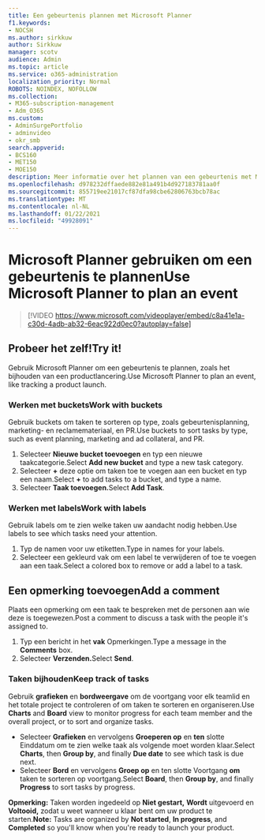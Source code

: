 ```yaml
---
title: Een gebeurtenis plannen met Microsoft Planner
f1.keywords:
- NOCSH
ms.author: sirkkuw
author: Sirkkuw
manager: scotv
audience: Admin
ms.topic: article
ms.service: o365-administration
localization_priority: Normal
ROBOTS: NOINDEX, NOFOLLOW
ms.collection:
- M365-subscription-management
- Adm_O365
ms.custom:
- AdminSurgePortfolio
- adminvideo
- okr_smb
search.appverid:
- BCS160
- MET150
- MOE150
description: Meer informatie over het plannen van een gebeurtenis met Microsoft Planner.
ms.openlocfilehash: d978232dffaede882e81a491b4d927183781aa0f
ms.sourcegitcommit: 855719ee21017cf87dfa98cbe62806763bcb78ac
ms.translationtype: MT
ms.contentlocale: nl-NL
ms.lasthandoff: 01/22/2021
ms.locfileid: "49928091"
---
```

# <a name="use-microsoft-planner-to-plan-an-event"></a><span data-ttu-id="39a77-103">Microsoft Planner gebruiken om een gebeurtenis te plannen</span><span class="sxs-lookup"><span data-stu-id="39a77-103">Use Microsoft Planner to plan an event</span></span>

> [!VIDEO https://www.microsoft.com/videoplayer/embed/c8a41e1a-c30d-4adb-ab32-6eac922d0ec0?autoplay=false]

## <a name="try-it"></a><span data-ttu-id="39a77-104">Probeer het zelf!</span><span class="sxs-lookup"><span data-stu-id="39a77-104">Try it!</span></span>

<span data-ttu-id="39a77-105">Gebruik Microsoft Planner om een gebeurtenis te plannen, zoals het bijhouden van een productlancering.</span><span class="sxs-lookup"><span data-stu-id="39a77-105">Use Microsoft Planner to plan an event, like tracking a product launch.</span></span>

### <a name="work-with-buckets"></a><span data-ttu-id="39a77-106">Werken met buckets</span><span class="sxs-lookup"><span data-stu-id="39a77-106">Work with buckets</span></span>

<span data-ttu-id="39a77-107">Gebruik buckets om taken te sorteren op type, zoals gebeurtenisplanning, marketing- en reclamemateriaal, en PR.</span><span class="sxs-lookup"><span data-stu-id="39a77-107">Use buckets to sort tasks by type, such as event planning, marketing and ad collateral, and PR.</span></span>

1. <span data-ttu-id="39a77-108">Selecteer  **Nieuwe bucket toevoegen**  en typ een nieuwe taakcategorie.</span><span class="sxs-lookup"><span data-stu-id="39a77-108">Select  **Add new bucket**  and type a new task category.</span></span>
2. <span data-ttu-id="39a77-109">Selecteer  **+**  deze optie om taken toe te voegen aan een bucket en typ een naam.</span><span class="sxs-lookup"><span data-stu-id="39a77-109">Select  **+**  to add tasks to a bucket, and type a name.</span></span>
3. <span data-ttu-id="39a77-110">Selecteer **Taak toevoegen.**</span><span class="sxs-lookup"><span data-stu-id="39a77-110">Select  **Add Task**.</span></span>

### <a name="work-with-labels"></a><span data-ttu-id="39a77-111">Werken met labels</span><span class="sxs-lookup"><span data-stu-id="39a77-111">Work with labels</span></span>

<span data-ttu-id="39a77-112">Gebruik labels om te zien welke taken uw aandacht nodig hebben.</span><span class="sxs-lookup"><span data-stu-id="39a77-112">Use labels to see which tasks need your attention.</span></span>

1. <span data-ttu-id="39a77-113">Typ de namen voor uw etiketten.</span><span class="sxs-lookup"><span data-stu-id="39a77-113">Type in names for your labels.</span></span>
2. <span data-ttu-id="39a77-114">Selecteer een gekleurd vak om een label te verwijderen of toe te voegen aan een taak.</span><span class="sxs-lookup"><span data-stu-id="39a77-114">Select a colored box to remove or add a label to a task.</span></span>

## <a name="add-a-comment"></a><span data-ttu-id="39a77-115">Een opmerking toevoegen</span><span class="sxs-lookup"><span data-stu-id="39a77-115">Add a comment</span></span>

<span data-ttu-id="39a77-116">Plaats een opmerking om een taak te bespreken met de personen aan wie deze is toegewezen.</span><span class="sxs-lookup"><span data-stu-id="39a77-116">Post a comment to discuss a task with the people it's assigned to.</span></span>

1. <span data-ttu-id="39a77-117">Typ een bericht in het  **vak**  Opmerkingen.</span><span class="sxs-lookup"><span data-stu-id="39a77-117">Type a message in the  **Comments**  box.</span></span>
2. <span data-ttu-id="39a77-118">Selecteer **Verzenden.**</span><span class="sxs-lookup"><span data-stu-id="39a77-118">Select  **Send**.</span></span>

### <a name="keep-track-of-tasks"></a><span data-ttu-id="39a77-119">Taken bijhouden</span><span class="sxs-lookup"><span data-stu-id="39a77-119">Keep track of tasks</span></span>

<span data-ttu-id="39a77-120">Gebruik  **grafieken**  en  **bordweergave**  om de voortgang voor elk teamlid en het totale project te controleren of om taken te sorteren en organiseren.</span><span class="sxs-lookup"><span data-stu-id="39a77-120">Use  **Charts**  and  **Board**  view to monitor progress for each team member and the overall project, or to sort and organize tasks.</span></span>

- <span data-ttu-id="39a77-121">Selecteer  **Grafieken** en vervolgens **Groeperen op** en **ten**  slotte Einddatum om te zien welke taak als volgende moet worden klaar.</span><span class="sxs-lookup"><span data-stu-id="39a77-121">Select  **Charts**, then **Group by**, and finally **Due date**  to see which task is due next.</span></span>
- <span data-ttu-id="39a77-122">Selecteer  **Bord** en vervolgens **Groep op** en ten slotte Voortgang **om**  taken te sorteren op voortgang.</span><span class="sxs-lookup"><span data-stu-id="39a77-122">Select  **Board**, then **Group by**, and finally **Progress**  to sort tasks by progress.</span></span>

<span data-ttu-id="39a77-123">**Opmerking:**  Taken worden ingedeeld op  **Niet gestart,**  **Wordt** uitgevoerd en  **Voltooid,**  zodat u weet wanneer u klaar bent om uw product te starten.</span><span class="sxs-lookup"><span data-stu-id="39a77-123">**Note:**  Tasks are organized by  **Not started**,  **In progress**, and  **Completed**  so you'll know when you're ready to launch your product.</span></span>